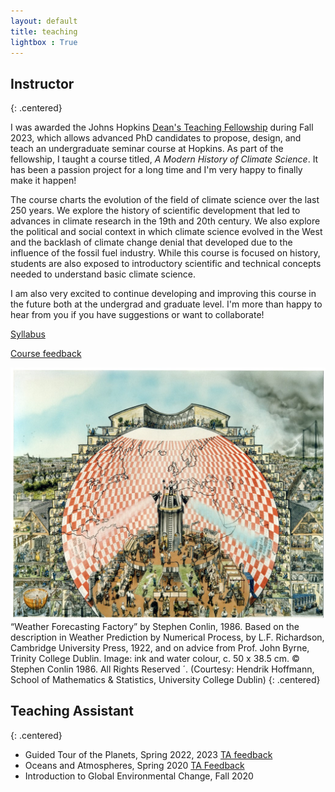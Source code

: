 ```yaml
---
layout: default
title: teaching
lightbox : True
---
```


## Instructor 
{: .centered}

I was awarded the Johns Hopkins [Dean's Teaching Fellowship](https://krieger.jhu.edu/research/deans-teaching-fellowship/) during Fall 2023, which allows advanced PhD candidates to propose, design, and teach an undergraduate seminar course at Hopkins. As part of the fellowship, I taught a course titled, _A Modern History of Climate Science_. It has been a passion project for a long time and I'm very happy to finally make it happen! 

The course charts the evolution of the field of climate science over the last 250 years. We explore the history of scientific development that led to advances in climate research in the 19th and 20th century. We also explore the political and social context in which climate science evolved in the West and the backlash of climate change denial that developed due to the influence of the fossil fuel industry. While this course is focused on history, students are also exposed to introductory scientific and technical concepts needed to understand basic climate science.

I am also very excited to continue developing and improving this course in the future both at the undergrad and graduate level. I'm more than happy to hear from you if you have suggestions or want to collaborate! 

[Syllabus](./docs/Syllabus_climatehistory_AS.270.356.FA23.pdf) 

[Course feedback](./docs/AS.270.356.01.FA23AModernHistoryofClimateScience_AliSiddiqui.pdf)

<img src="./figures/forecast_factory.jpg">
“Weather Forecasting Factory” by Stephen Conlin, 1986. Based on the description in Weather Prediction by Numerical Process, by L.F. Richardson, Cambridge University Press, 1922, and on advice from Prof. John Byrne, Trinity College Dublin. Image: ink and water colour, c. 50 x 38.5 cm. © Stephen Conlin 1986. All Rights Reserved ´. (Courtesy: Hendrik Hoffmann, School of Mathematics & Statistics, University College Dublin)
{: .centered}

## Teaching Assistant
{: .centered}

- Guided Tour of the Planets, Spring 2022, 2023 [TA feedback](./docs/AS.270.114.01.SP22GuidedTourThePlanets_KevinLewis.pdf)
- Oceans and Atmospheres, Spring 2020 [TA Feedback](./docs/AS.270.224.01.SP20Oceans&Atmospheres_DarrynWaugh.pdf)
- Introduction to Global Environmental Change, Fall 2020


